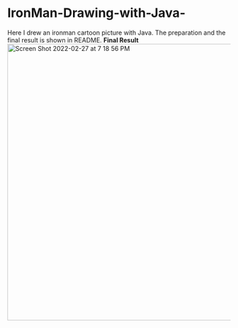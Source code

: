 # IronMan-Drawing-with-Java-
Here I drew an ironman cartoon picture with Java. The preparation and the final result is shown in README.
**Final Result**<img width="626" alt="Screen Shot 2022-02-27 at 7 18 56 PM" src="https://user-images.githubusercontent.com/99308255/155906382-9c43c7de-7e3a-4575-949f-bfa8e3e54a83.png">
